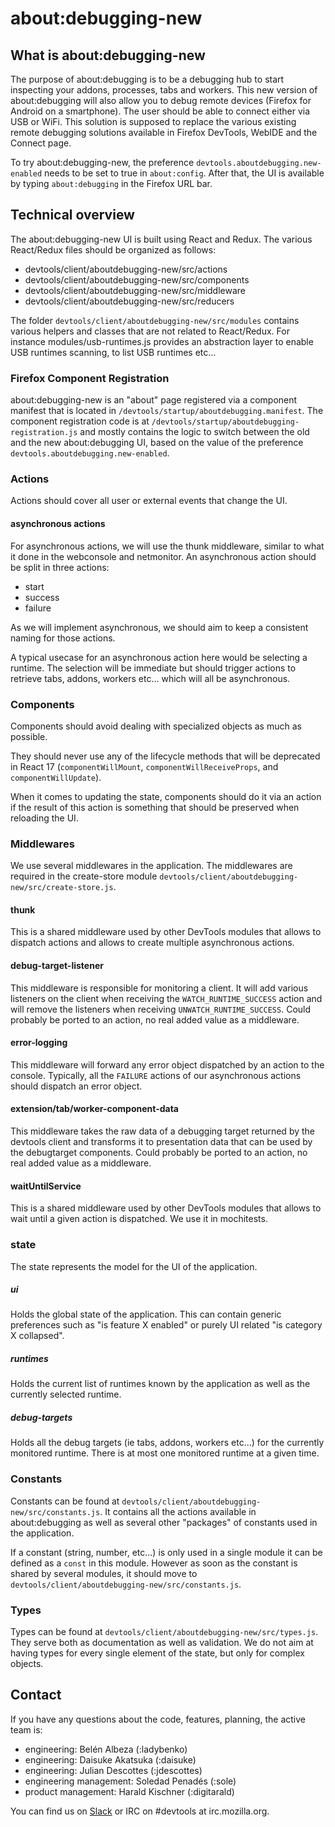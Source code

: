 # about:debugging-new

## What is about:debugging-new
The purpose of about:debugging is to be a debugging hub to start inspecting your addons, processes, tabs and workers. This new version of about:debugging will also allow you to debug remote devices (Firefox for Android on a smartphone). The user should be able to connect either via USB or WiFi. This solution is supposed to replace the various existing remote debugging solutions available in Firefox DevTools, WebIDE and the Connect page.

To try about:debugging-new, the preference `devtools.aboutdebugging.new-enabled` needs to be set to true in `about:config`. After that, the UI is available by typing `about:debugging` in the Firefox URL bar.

## Technical overview

The about:debugging-new UI is built using React and Redux. The various React/Redux files should be organized as follows:
- devtools/client/aboutdebugging-new/src/actions
- devtools/client/aboutdebugging-new/src/components
- devtools/client/aboutdebugging-new/src/middleware
- devtools/client/aboutdebugging-new/src/reducers

The folder `devtools/client/aboutdebugging-new/src/modules` contains various helpers and classes that are not related to React/Redux. For instance modules/usb-runtimes.js provides an abstraction layer to enable USB runtimes scanning, to list USB runtimes etc...

### Firefox Component Registration
about:debugging-new is an "about" page registered via a component manifest that is located in `/devtools/startup/aboutdebugging.manifest`. The component registration code is at `/devtools/startup/aboutdebugging-registration.js` and mostly contains the logic to switch between the old and the new about:debugging UI, based on the value of the preference `devtools.aboutdebugging.new-enabled`.

### Actions
Actions should cover all user or external events that change the UI.

#### asynchronous actions
For asynchronous actions, we will use the thunk middleware, similar to what it done in the webconsole and netmonitor. An asynchronous action should be split in three actions:
- start
- success
- failure

As we will implement asynchronous, we should aim to keep a consistent naming for those actions.

A typical usecase for an asynchronous action here would be selecting a runtime. The selection will be immediate but should trigger actions to retrieve tabs, addons, workers etc… which will all be asynchronous.

### Components
Components should avoid dealing with specialized objects as much as possible.

They should never use any of the lifecycle methods that will be deprecated in React 17 (`componentWillMount`, `componentWillReceiveProps`, and `componentWillUpdate`).

When it comes to updating the state, components should do it via an action if the result of this action is something that should be preserved when reloading the UI.

### Middlewares
We use several middlewares in the application. The middlewares are required in the create-store module `devtools/client/aboutdebugging-new/src/create-store.js`.

#### thunk
This is a shared middleware used by other DevTools modules that allows to dispatch actions and allows to create multiple asynchronous actions.

#### debug-target-listener
This middleware is responsible for monitoring a client. It will add various listeners on the client when receiving the `WATCH_RUNTIME_SUCCESS` action and will remove the listeners when receiving `UNWATCH_RUNTIME_SUCCESS`. Could probably be ported to an action, no real added value as a middleware.

#### error-logging
This middleware will forward any error object dispatched by an action to the console. Typically, all the `FAILURE` actions of our asynchronous actions should dispatch an error object.

#### extension/tab/worker-component-data
This middleware takes the raw data of a debugging target returned by the devtools client and transforms it to presentation data that can be used by the debugtarget components. Could probably be ported to an action, no real added value as a middleware.

#### waitUntilService
This is a shared middleware used by other DevTools modules that allows to wait until a given action is dispatched. We use it in mochitests.

### state
The state represents the model for the UI of the application.

##### ui
Holds the global state of the application. This can contain generic preferences such as "is feature X enabled" or purely UI related "is category X collapsed".

##### runtimes
Holds the current list of runtimes known by the application as well as the currently selected runtime.

##### debug-targets
Holds all the debug targets (ie tabs, addons, workers etc...) for the currently monitored runtime. There is at most one monitored runtime at a given time.

### Constants
Constants can be found at `devtools/client/aboutdebugging-new/src/constants.js`. It contains all the actions available in about:debugging as well as several other "packages" of constants used in the application.

If a constant (string, number, etc...) is only used in a single module it can be defined as a `const` in this module. However as soon as the constant is shared by several modules, it should move to `devtools/client/aboutdebugging-new/src/constants.js`.

### Types
Types can be found at `devtools/client/aboutdebugging-new/src/types.js`. They serve both as documentation as well as validation. We do not aim at having types for every single element of the state, but only for complex objects.

## Contact
If you have any questions about the code, features, planning, the active team is:
- engineering: Belén Albeza (:ladybenko)
- engineering: Daisuke Akatsuka (:daisuke)
- engineering: Julian Descottes (:jdescottes)
- engineering management: Soledad Penadés (:sole)
- product management: Harald Kischner (:digitarald)

You can find us on [Slack](https://devtools-html-slack.herokuapp.com/) or IRC on #devtools at irc.mozilla.org.
